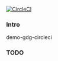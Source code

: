 [![CircleCI](https://circleci.com/gh/YuceS/demo-gdg-circleci.svg?style=shield)](https://circleci.com/gh/YuceS/demo-gdg-circleci)
### Intro

demo-gdg-circleci

### TODO

